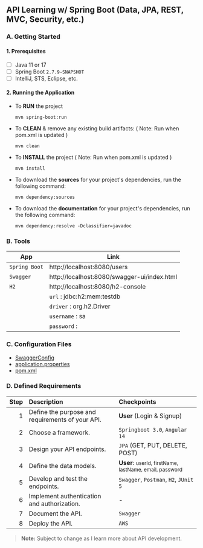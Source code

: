 ## API Learning w/ Spring Boot (Data, JPA, REST, MVC, Security, etc.)

### A. Getting Started
#### 1. Prerequisites
- [ ] Java 11 or 17
- [ ] Spring Boot `2.7.9-SNAPSHOT`
- [ ] IntelliJ, STS, Eclipse, etc.

#### 2. Running the Application
- To **RUN** the project
    ```mvn
    mvn spring-boot:run
    ```
- To **CLEAN** & remove any existing build artifacts: ( Note: Run when pom.xml is updated )
    ```mvn
    mvn clean 
    ```
- To **INSTALL** the project  ( Note: Run when pom.xml is updated )
   ```mvn
   mvn install 
   ```
- To download the **sources** for your project's dependencies, run the following command:
    ```mvn
    mvn dependency:sources
    ```
- To download the **documentation** for your project's dependencies, run the following command:
    ```mvn
    mvn dependency:resolve -Dclassifier=javadoc
    ```
### B. Tools

| App           | Link                                        |
|---------------|---------------------------------------------|
| `Spring Boot` | http://localhost:8080/users                 |
| `Swagger`     | http://localhost:8080/swagger-ui/index.html |
| `H2`          | http://localhost:8080/h2-console            |
|               | `url` : jdbc:h2:mem:testdb                  |
|               | `driver` : org.h2.Driver                    |
|               | `username` : sa                             |
|               | `password` :                                |

### C. Configuration Files
- [SwaggerConfig](src/main/java/com/demo/io/SwaggerConfig.java)
- [application.properties](src/main/resources/application.properties)
- [pom.xml](pom.xml)

### D. Defined Requirements
| Step | Description                                      | Checkpoints                                                           |
|-----:|:-------------------------------------------------|:----------------------------------------------------------------------|
|    1 | Define the purpose and requirements of your API. | **User** (Login & Signup)                                             |
|    2 | Choose a framework.                              | `Springboot 3.0`, `Angular 14`                                        |
|    3 | Design your API endpoints.                       | `JPA` (GET, PUT, DELETE, POST)                                        |
|    4 | Define the data models.                          | **User**: <small>userId, firstName, lastName, email, password</small> |
|    5 | Develop and test the endpoints.                  | `Swagger`, `Postman`, `H2`, `JUnit 5`                  |
|    6 | Implement authentication and authorization.      | -                                                                     |
|    7 | Document the API.                                | `Swagger`                                                             |
|    8 | Deploy the API.                                  | `AWS`                                                                 |

> **Note:** Subject to change as I learn more about API development.
